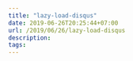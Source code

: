 ```yaml
---
title: "lazy-load-disqus"
date: 2019-06-26T20:25:44+07:00
url: /2019/06/26/lazy-load-disqus
description:
tags:
---
```

